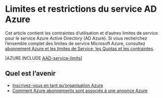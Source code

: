 <properties
    pageTitle="Azure les restrictions et les limites du service Active Directory"
    description="Contraintes d’utilisation et d’autres limites de service pour le service Active Directory de Azure."
    services="active-directory"
    documentationCenter=""
    authors="curtand"
    manager="femila"
    editor=""/>

<tags
    ms.service="active-directory"
    ms.devlang="na"
    ms.topic="article"
    ms.tgt_pltfrm="na"
    ms.workload="identity"
    ms.date="08/23/2016"
    ms.author="curtand"/>

# <a name="azure-ad-service-limits-and-restrictions"></a>Limites et restrictions du service AD Azure

Cet article contient les contraintes d’utilisation et d’autres limites de service pour le service Azure Active Directory (AD Azure). Si vous recherchez l’ensemble complet des limites de service Microsoft Azure, consultez [abonnement Azure et les limites de Service, les Quotas et les contraintes](../azure-subscription-service-limits.md).

[AZURE.INCLUDE [AAD-service-limits](../../includes/active-directory-service-limits-include.md)]

## <a name="whats-next"></a>Quel est l’avenir
- [Inscrivez-vous en tant qu’organisation Azure](sign-up-organization.md)
- [Comment Azure abonnements sont associés à une annonce Azure](active-directory-how-subscriptions-associated-directory.md)
